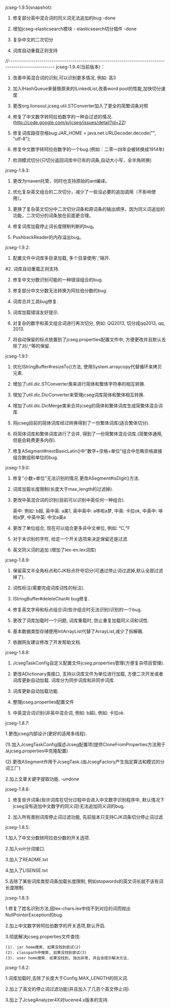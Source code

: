 jcseg-1.9.5(snapshot):
1. 修复部分英中混合词的同义词无法追加的bug							-done

2. 增加jcseg-elasticsearch模块 - elasticsearch切分插件			-done

3. 复杂中文的二次切分

4. 词库自动重载正则支持



//----------------------------------------------------------------------------------------------------
jcseg-1.9.4(当前版本)：

1. 改善中英混合词的识别,可以识别更多情况, 例如: 高3

2. 加入IHashQueue来替换原来的ILinkedList,改善word pool的性能,加快切分速度

3. 更改org.lionsoul.jcseg.util.STConverter加入了更全的简繁词条对照

4. 修复了中文数字转阿拉伯数字的一种会过滤的情况.(http://code.google.com/p/jcseg/issues/detail?id=22)

5. 修复词库路径空格bug:JAR_HOME = java.net.URLDecoder.decode("", "utf-8");

6. 修复中文数字转阿拉伯数字的一个bug.(例如：二零一四年会被转换成1914年)	

7. 检测模式切分(只切分返回词库中已有的词条,自动大小写，全半角转换)


jcseg-1.9.3:

1. 更改为maven托管，同时也支持原始的ant编译。

2. 优化复杂英文组合的二次切分，减少了一些没必要的追加调用（不影响使用）。

3. 更换了复杂英文切分中二次切分词条和原词条的输出顺序，因为同义词追加的功能，二次切分的词条放在前面更合理。

4. 修复词库加载停止词长度限制判断的bug。

5. PushbackReader的内存溢出bug。


jcseg-1.9.2:

1. 配置文件中词库多目录加载, 多个目录使用';'隔开.

#2. 词库自动重载正则支持.

2. 修复中文分数识别可能的一种错误组合的bug.	

3. 修复部分中文分数无法转换为阿拉伯分数的bug.

4. 词库合并工具bug修复.	

5. 词库加载错误友好提示.

6. 对复杂的数字和英文组合词进行再次切分, 例如: QQ2013, 切分成qq2013, qq, 2013.

7. 将自动保留的标点放置到了jcseg.properties配置文件中, 方便更改并且默认去除了对/,^等的保留.



jcseg-1.9.1:

1. 优化IStringBuffer#resizeTo()方法, 使用System.arraycopy代替循环来拷贝元素.

2. 增加了util.dic.STConverter类来进行简体和繁体字符串的相互转换.

3. 增加了util.dic.DicConverter来管理jcseg词库简体和繁体相互转换.

4. 增加了util.dic.DicMerge类来合并jcseg的简体和繁体词库生成简繁体混合词库.

5. 将jcseg目前的简体词库经过转换得到了一份繁体词库(适合繁体切分).

6. 将简体词库和繁体词库进行了合并, 得到了一份简繁体混合词库.(简繁体通用, 但是会耗费更多内存).

7. 修复ASegment#nextBasicLatin()中"数字+空格+单位"组合中忽略空格直接组合数组和单位的bug.



jcseg-1.9.0:

1. 修复"小数+单位"无法识别的情况.更改ASegment#isDigit()方法.

2. 词库加载长度限制(长度大于max_length的过滤掉).

3. 更改中英混合词的识别(目前可以识别中英任何一种组合).

	英中: 例如: b超,
	英中英: a美1,
	英中英中: a哆啦a梦,
	中英: 卡拉ok, 
	中英中: 哆啦a梦, 
	中英中英: 中文a美a
	
3. 更改了单位组合, 现在可以组合更多非中文单位, 例如: ℃,℉	

4. 对于未识别的字符, 给定一个开关选项来决定保留还是过滤.

5. 英文同义词的追加	(增加了lex-en.lex词库)



jcseg-1.8.9:

1. 保留英文半全角标点和CJK标点符号切分(可通过停止词过滤掉,默认全部过滤掉了).

2. 词性标注(需要完成词库词性的标注).

3. IStringBuffer#deleteCharAt bug修复.

4. 修复英文字母和标点组合词(些许组合时无法识别)识别的一个bug.

5. 更改了词库加载时一个问题, 词库重载时, 防止重复加载同义词和词性.

6. 基本数据类型存储使用IntArrayList代替了ArrayList,减少了拆解箱.

7. 依据网友建议修改了开发帮助文档.



jcseg-1.8.8:

1. JcsegTaskConfig自定义配置文件jcseg.properties管理(方便复杂项目管理).

2. 更改ADictionary类接口, 支持以词库文件为单位进行加载, 方便二次开发或者词库更新自动加载.
	词库分为同步词库和非同步词库.
	
3. 词库更新自动加载功能.

4. 整理jcseg.properties配置文件

5. 中英混合词识别(非英中混合词, 例如: b超), 例如: 卡拉ok.



jcseg-1.8.7:

1.更改jcseg内部设计(更好的适用多线程).

(1).加入JcsegTaskConfig描述Jcseg配置项(提供CloneFromProperties方法用于从jcseg.properties中克隆配置)

(2).更改ASegment作用于JcsegTask.(由JcsegFactory产生指定算法和模式的分词工厂)

2.加上文章关键字提取功能.	-undone



jcseg-1.8.6:

1. 修复些许词条(些许词库在切分过程中会进入中文数字识别程序中, 默认情况下jcseg没有追加中文数字的同义词)无法追加同义词的bug.

2. 加入所有类别词库停止词过滤功能, 先前版本只支持CJK词条切分停止词过滤.


jcseg-1.8.5:

1.加入了中文分数转阿拉伯分数的开关选项.

2.加入solr分词接口.

3.加入了README.txt

4.加入了LISENSE.txt

5.去除了某些词库类型词条加载长度限制, 例如stopwords的英文词长就不该有词长度限制.



jcseg-1.8.3:

1.修复了姓名识别方法,因lex-chars.lex中找不到对应的词而抛出NullPointerException的bug.

2.加上中文数字转阿拉伯数字的开关选项,默认开启.

3.彻底解决jcseg.properties文件查找:

	(1). jar home搜索, 如果没找到尝试(2)
	(2). classpath中搜索, 如果没找到尝试(3)
	(3). user home搜索. 如果没找到, 抛出异常, 并且会提示解决方法.



jcseg-1.8.2:

1.词库加载时,去除了长度大于Config.MAX_LENGTH的同义词.

2.加上了英文的停止词过滤功能(并且加入了几百个英文停止词).

3.加上了JcsegAnalyzer4X对lucene4.x版本的支持.


